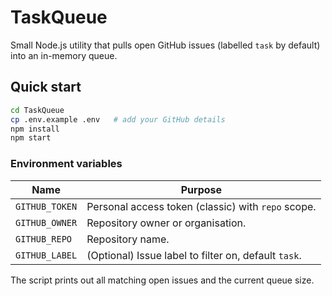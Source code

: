 # TaskQueue

Small Node.js utility that pulls open GitHub issues (labelled `task` by default) into an in-memory queue.

## Quick start

```bash
cd TaskQueue
cp .env.example .env   # add your GitHub details
npm install
npm start
```

### Environment variables

| Name           | Purpose                                               |
| -------------- | ----------------------------------------------------- |
| `GITHUB_TOKEN` | Personal access token (classic) with `repo` scope.    |
| `GITHUB_OWNER` | Repository owner or organisation.                     |
| `GITHUB_REPO`  | Repository name.                                      |
| `GITHUB_LABEL` | (Optional) Issue label to filter on, default `task`.  |

The script prints out all matching open issues and the current queue size.
